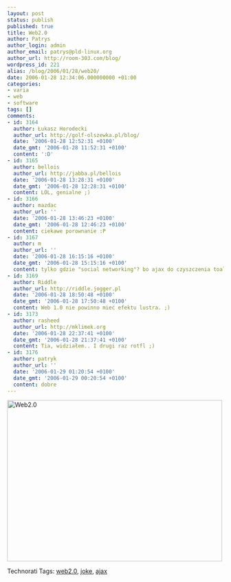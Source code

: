 ```yaml
---
layout: post
status: publish
published: true
title: Web2.0
author: Patrys
author_login: admin
author_email: patrys@pld-linux.org
author_url: http://room-303.com/blog/
wordpress_id: 221
alias: /blog/2006/01/28/web20/
date: 2006-01-28 12:34:06.000000000 +01:00
categories:
- varia
- web
- software
tags: []
comments:
- id: 3164
  author: Łukasz Horodecki
  author_url: http://golf-olszewka.pl/blog/
  date: '2006-01-28 12:52:31 +0100'
  date_gmt: '2006-01-28 11:52:31 +0100'
  content: ':D'
- id: 3165
  author: bellois
  author_url: http://jabba.pl/bellois
  date: '2006-01-28 13:28:31 +0100'
  date_gmt: '2006-01-28 12:28:31 +0100'
  content: LOL, genialne ;)
- id: 3166
  author: mazdac
  author_url: ''
  date: '2006-01-28 13:46:23 +0100'
  date_gmt: '2006-01-28 12:46:23 +0100'
  content: ciekawe porownanie :P
- id: 3167
  author: m
  author_url: ''
  date: '2006-01-28 16:15:16 +0100'
  date_gmt: '2006-01-28 15:15:16 +0100'
  content: tylko gdzie "social networking"? bo ajax do czyszczenia toalet widac ;)
- id: 3169
  author: Riddle
  author_url: http://riddle.jogger.pl
  date: '2006-01-28 18:50:48 +0100'
  date_gmt: '2006-01-28 17:50:48 +0100'
  content: Web 1.0 nie powinno mieć efektu lustra. ;)
- id: 3173
  author: rasheed
  author_url: http://mklimek.org
  date: '2006-01-28 22:37:41 +0100'
  date_gmt: '2006-01-28 21:37:41 +0100'
  content: Tia, widziałem.. I drugi raz rotfl ;)
- id: 3176
  author: patryk
  author_url: ''
  date: '2006-01-29 01:20:54 +0100'
  date_gmt: '2006-01-29 00:20:54 +0100'
  content: dobre
---
```

<p class="strip"><a href="http://www.flickr.com/photos/90175672@N00/92101447/" title="Photo Sharing"><img src="http://static.flickr.com/37/92101447_7e351d2165.jpg" width="500" height="375" alt="Web2.0" /></a></p>

Technorati Tags: <a href="http://technorati.com/tag/web2.0" rel="tag">web2.0</a>, <a href="http://technorati.com/tag/joke" rel="tag">joke</a>, <a href="http://technorati.com/tag/ajax" rel="tag">ajax</a>
